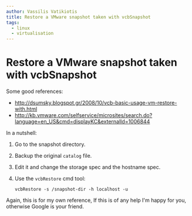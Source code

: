 ```yaml
---
author: Vassilis Vatikiotis
title: Restore a VMware snapshot taken with vcbSnapshot
tags:
  - linux
  - virtualisation
---
```


# Restore a VMware snapshot taken with vcbSnapshot

Some good references:

- <http://dsumsky.blogspot.gr/2008/10/vcb-basic-usage-vm-restore-with.html>
- <http://kb.vmware.com/selfservice/microsites/search.do?language=en_US&cmd=displayKC&externalId=1006844>

In a nutshell:

1.  Go to the snapshot directory.
1.  Backup the original `catalog` file.
1.  Edit it and change the storage spec and the hostname spec.
1.  Use the `vcbRestore` cmd tool:

    `vcbRestore -s /snapshot-dir -h localhost -u`

Again, this is for my own reference, If this is of any help I'm happy for you, otherwise Google is your friend.
